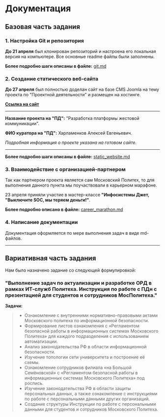 # Документация

## Базовая часть задания

### 1. Настройка Git и репозитория
**До 21 апреля** был клонирован репозиторий и настроена его локальная версия на компьютере. 
Все основные readme файлы были заполнены.

**Более подробно шаги описаны в файле:** [git.md](git.md)

### 2. Создание статического веб-сайта
**До 27 апреля** был полностью доделан сайт на базе CMS Joomla на тему проекта по 
"Проектной деятельности" и размещен на хостинге. 

**[Ссылка на сайт](https://practiceinfsec.cnii-jest.ru/)**

___
**Название проекта на "ПД":** "Разработка платформы жестовой коммуникации".

**ФИО куратора на "ПД":** Харламенков Алексей Евгеньевич.

_Подробная информация о проекте указана на готовом сайте._
___

**Более подробно шаги описаны в файле:** [static_website.md](static_website.md)

### 3. Взаимодействие с организацией-партнером

Так как партнером проекта является сам Московский Политех, то для выполнения данного пункта мы поучаствовали в карьерном 
марафоне.

23 апреля приняли участие в мастер-классе **"Инфосистемы Джет, "Выключите SOC, мы теряем деньги!"**.

**Более подробно описано в файле:** [career_marathon.md](career_marathon.md)

### 4. Написание документации

Документация оформляется по мере выполнения задач в виде md-файлов.

___

## Вариативная часть задания

Нам было назначено задание со следующей формулировкой:

### "Выполнение задач по актуализации и разработке ОРД в рамках ИТ-служб Политеха. Инструкция по работе с ПДн с презентацией для студентов и сотрудников МосПолитеха."
**Задачи:**
> - Ознакомление с внутренними нормативно-правовыми актами Московского политеха по информационной безопасности.
> - Формирование листов ознакомления с «Регламентом безопасной работы в информационных системах Московского Политеха» для каждого подразделения с использованием автоматизации.
> - Анализ законодательства РФ в области информационной безопасности.
> - Изучение топологии сети университета и построение её схемы.
> - Ознакомление сотрудников филиала «на Большой Семёновской» с «Регламентом безопасной работы в информационных системах Московского Политеха» под роспись.
> - Изучение законодательства РФ в области защиты персональных данных, а также ознакомление с инструкциями по работе с персональными данными других организаций.
> - Создание структуры Инструкции по работе с персональными данными для студентов и сотрудников Московского Политеха. 




